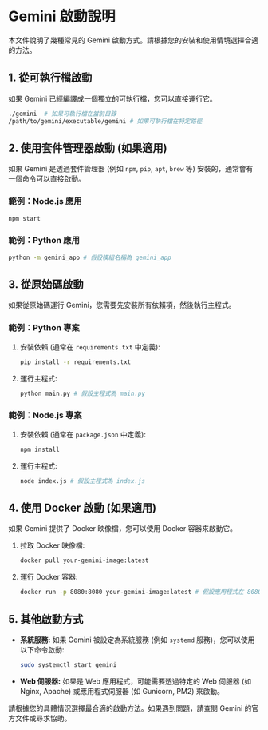 # Gemini 啟動說明

本文件說明了幾種常見的 Gemini 啟動方式。請根據您的安裝和使用情境選擇合適的方法。

## 1. 從可執行檔啟動

如果 Gemini 已經編譯成一個獨立的可執行檔，您可以直接運行它。

```bash
./gemini  # 如果可執行檔在當前目錄
/path/to/gemini/executable/gemini # 如果可執行檔在特定路徑
```

## 2. 使用套件管理器啟動 (如果適用)

如果 Gemini 是透過套件管理器 (例如 `npm`, `pip`, `apt`, `brew` 等) 安裝的，通常會有一個命令可以直接啟動。

### 範例：Node.js 應用

```bash
npm start
```

### 範例：Python 應用

```bash
python -m gemini_app # 假設模組名稱為 gemini_app
```

## 3. 從原始碼啟動

如果從原始碼運行 Gemini，您需要先安裝所有依賴項，然後執行主程式。

### 範例：Python 專案

1.  安裝依賴 (通常在 `requirements.txt` 中定義):
    ```bash
    pip install -r requirements.txt
    ```
2.  運行主程式:
    ```bash
    python main.py # 假設主程式為 main.py
    ```

### 範例：Node.js 專案

1.  安裝依賴 (通常在 `package.json` 中定義):
    ```bash
    npm install
    ```
2.  運行主程式:
    ```bash
    node index.js # 假設主程式為 index.js
    ```

## 4. 使用 Docker 啟動 (如果適用)

如果 Gemini 提供了 Docker 映像檔，您可以使用 Docker 容器來啟動它。

1.  拉取 Docker 映像檔:
    ```bash
    docker pull your-gemini-image:latest
    ```
2.  運行 Docker 容器:
    ```bash
    docker run -p 8080:8080 your-gemini-image:latest # 假設應用程式在 8080 埠
    ```

## 5. 其他啟動方式

*   **系統服務:** 如果 Gemini 被設定為系統服務 (例如 `systemd` 服務)，您可以使用以下命令啟動:
    ```bash
    sudo systemctl start gemini
    ```
*   **Web 伺服器:** 如果是 Web 應用程式，可能需要透過特定的 Web 伺服器 (如 Nginx, Apache) 或應用程式伺服器 (如 Gunicorn, PM2) 來啟動。

請根據您的具體情況選擇最合適的啟動方法。如果遇到問題，請查閱 Gemini 的官方文件或尋求協助。
